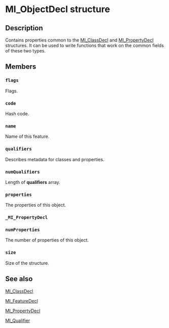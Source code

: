 # MI_ObjectDecl structure

## Description

Contains properties common to the [MI_ClassDecl](https://learn.microsoft.com/windows/desktop/api/mi/ns-mi-mi_classdecl) and [MI_PropertyDecl](https://learn.microsoft.com/windows/desktop/api/mi/ns-mi-mi_propertydecl) structures. It can be used to write functions
that work on the common fields of these two types.

## Members

### `flags`

Flags.

### `code`

Hash code.

### `name`

Name of this feature.

### `qualifiers`

Describes metadata for classes and properties.

### `numQualifiers`

Length of **qualifiers** array.

### `properties`

The properties of this object.

### `_MI_PropertyDecl`

### `numProperties`

The number of properties of this object.

### `size`

Size of the structure.

## See also

[MI_ClassDecl](https://learn.microsoft.com/windows/desktop/api/mi/ns-mi-mi_classdecl)

[MI_FeatureDecl](https://learn.microsoft.com/windows/desktop/api/mi/ns-mi-mi_featuredecl)

[MI_PropertyDecl](https://learn.microsoft.com/windows/desktop/api/mi/ns-mi-mi_propertydecl)

[MI_Qualifier](https://learn.microsoft.com/windows/desktop/api/mi/ns-mi-mi_qualifier)